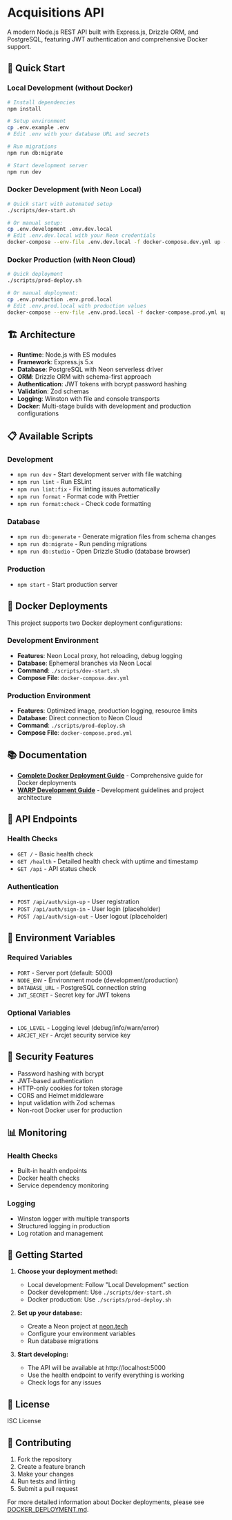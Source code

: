 # Acquisitions API

A modern Node.js REST API built with Express.js, Drizzle ORM, and PostgreSQL, featuring JWT authentication and comprehensive Docker support.

## 🚀 Quick Start

### Local Development (without Docker)

```bash
# Install dependencies
npm install

# Setup environment
cp .env.example .env
# Edit .env with your database URL and secrets

# Run migrations
npm run db:migrate

# Start development server
npm run dev
```

### Docker Development (with Neon Local)

```bash
# Quick start with automated setup
./scripts/dev-start.sh

# Or manual setup:
cp .env.development .env.dev.local
# Edit .env.dev.local with your Neon credentials
docker-compose --env-file .env.dev.local -f docker-compose.dev.yml up --build
```

### Docker Production (with Neon Cloud)

```bash
# Quick deployment
./scripts/prod-deploy.sh

# Or manual deployment:
cp .env.production .env.prod.local
# Edit .env.prod.local with production values
docker-compose --env-file .env.prod.local -f docker-compose.prod.yml up --build -d
```

## 🏗️ Architecture

- **Runtime**: Node.js with ES modules
- **Framework**: Express.js 5.x
- **Database**: PostgreSQL with Neon serverless driver
- **ORM**: Drizzle ORM with schema-first approach
- **Authentication**: JWT tokens with bcrypt password hashing
- **Validation**: Zod schemas
- **Logging**: Winston with file and console transports
- **Docker**: Multi-stage builds with development and production configurations

## 📋 Available Scripts

### Development

- `npm run dev` - Start development server with file watching
- `npm run lint` - Run ESLint
- `npm run lint:fix` - Fix linting issues automatically
- `npm run format` - Format code with Prettier
- `npm run format:check` - Check code formatting

### Database

- `npm run db:generate` - Generate migration files from schema changes
- `npm run db:migrate` - Run pending migrations
- `npm run db:studio` - Open Drizzle Studio (database browser)

### Production

- `npm start` - Start production server

## 🐋 Docker Deployments

This project supports two Docker deployment configurations:

### Development Environment

- **Features**: Neon Local proxy, hot reloading, debug logging
- **Database**: Ephemeral branches via Neon Local
- **Command**: `./scripts/dev-start.sh`
- **Compose File**: `docker-compose.dev.yml`

### Production Environment

- **Features**: Optimized image, production logging, resource limits
- **Database**: Direct connection to Neon Cloud
- **Command**: `./scripts/prod-deploy.sh`
- **Compose File**: `docker-compose.prod.yml`

## 📚 Documentation

- **[Complete Docker Deployment Guide](DOCKER_DEPLOYMENT.md)** - Comprehensive guide for Docker deployments
- **[WARP Development Guide](WARP.md)** - Development guidelines and project architecture

## 🔗 API Endpoints

### Health Checks

- `GET /` - Basic health check
- `GET /health` - Detailed health check with uptime and timestamp
- `GET /api` - API status check

### Authentication

- `POST /api/auth/sign-up` - User registration
- `POST /api/auth/sign-in` - User login (placeholder)
- `POST /api/auth/sign-out` - User logout (placeholder)

## 🔧 Environment Variables

### Required Variables

- `PORT` - Server port (default: 5000)
- `NODE_ENV` - Environment mode (development/production)
- `DATABASE_URL` - PostgreSQL connection string
- `JWT_SECRET` - Secret key for JWT tokens

### Optional Variables

- `LOG_LEVEL` - Logging level (debug/info/warn/error)
- `ARCJET_KEY` - Arcjet security service key

## 🔐 Security Features

- Password hashing with bcrypt
- JWT-based authentication
- HTTP-only cookies for token storage
- CORS and Helmet middleware
- Input validation with Zod schemas
- Non-root Docker user for production

## 📊 Monitoring

### Health Checks

- Built-in health endpoints
- Docker health checks
- Service dependency monitoring

### Logging

- Winston logger with multiple transports
- Structured logging in production
- Log rotation and management

## 🚦 Getting Started

1. **Choose your deployment method:**
    - Local development: Follow "Local Development" section
    - Docker development: Use `./scripts/dev-start.sh`
    - Docker production: Use `./scripts/prod-deploy.sh`

2. **Set up your database:**
    - Create a Neon project at [neon.tech](https://neon.tech)
    - Configure your environment variables
    - Run database migrations

3. **Start developing:**
    - The API will be available at http://localhost:5000
    - Use the health endpoint to verify everything is working
    - Check logs for any issues

## 📝 License

ISC License

## 🤝 Contributing

1. Fork the repository
2. Create a feature branch
3. Make your changes
4. Run tests and linting
5. Submit a pull request

For more detailed information about Docker deployments, please see [DOCKER_DEPLOYMENT.md](DOCKER_DEPLOYMENT.md).

